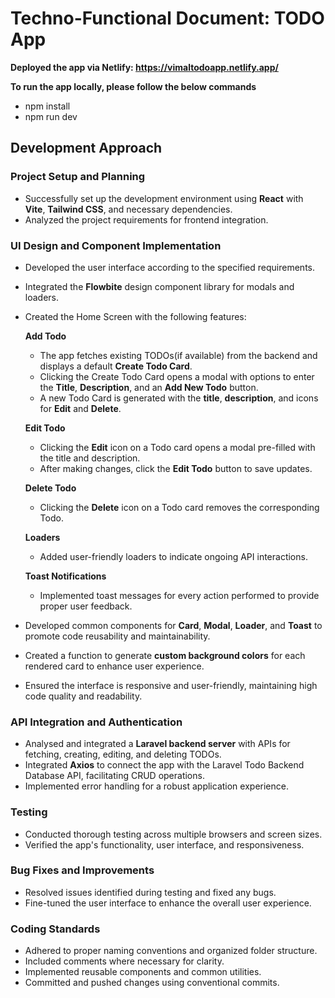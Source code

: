 # Techno-Functional Document: TODO App

 **Deployed the app via Netlify: https://vimaltodoapp.netlify.app/**

 **To run the app locally, please follow the below commands**
 - npm install
 - npm run dev

## Development Approach

### Project Setup and Planning

- Successfully set up the development environment using **React** with **Vite**, **Tailwind CSS**, and necessary dependencies.
- Analyzed the project requirements for frontend integration.

### UI Design and Component Implementation

- Developed the user interface according to the specified requirements.
- Integrated the **Flowbite** design component library for modals and loaders.
- Created the Home Screen with the following features:

  **Add Todo**  
  - The app fetches existing TODOs(if available) from the backend and displays a default **Create Todo Card**. 
  - Clicking the Create Todo Card opens a modal with options to enter the **Title**, **Description**, and an **Add New Todo** button.
  - A new Todo Card is generated with the **title**, **description**, and icons for **Edit** and **Delete**.

  **Edit Todo**  
  - Clicking the **Edit** icon on a Todo card opens a modal pre-filled with the title and description.
  - After making changes, click the **Edit Todo** button to save updates.

  **Delete Todo**  
  - Clicking the **Delete** icon on a Todo card removes the corresponding Todo.

  **Loaders**  
  - Added user-friendly loaders to indicate ongoing API interactions.

  **Toast Notifications**  
  - Implemented toast messages for every action performed to provide proper user feedback.

- Developed common components for **Card**, **Modal**, **Loader**, and **Toast** to promote code reusability and maintainability.
- Created a function to generate **custom background colors** for each rendered card to enhance user experience.
- Ensured the interface is responsive and user-friendly, maintaining high code quality and readability.

### API Integration and Authentication

- Analysed and integrated a **Laravel backend server** with APIs for fetching, creating, editing, and deleting TODOs.
- Integrated **Axios** to connect the app with the Laravel Todo Backend Database API, facilitating CRUD operations.
- Implemented error handling for a robust application experience.

### Testing

- Conducted thorough testing across multiple browsers and screen sizes.
- Verified the app's functionality, user interface, and responsiveness.

### Bug Fixes and Improvements

- Resolved issues identified during testing and fixed any bugs.
- Fine-tuned the user interface to enhance the overall user experience.

### Coding Standards

- Adhered to proper naming conventions and organized folder structure.
- Included comments where necessary for clarity.
- Implemented reusable components and common utilities.
- Committed and pushed changes using conventional commits.
